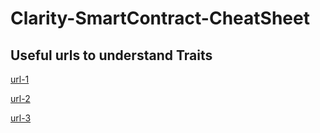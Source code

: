 # Clarity-SmartContract-CheatSheet

## Useful urls to understand Traits

[url-1](https://explorer.stacks.co/txid/0x10555a156fbd5931f2b33e843221ce73e3fd661127c64d840c3f8392dbd6887c?chain=mainnet)

[url-2](https://explorer.stacks.co/txid/0x8f0393265a8a4102701ef6240b03022c567cf67f04e472e077709fe975424921?chain=mainnet)

[url-3](https://explorer.stacks.co/txid/0x80eb693e5e2a9928094792080b7f6d69d66ea9cc881bc465e8d9c5c621bd4d07?chain=mainnet)
